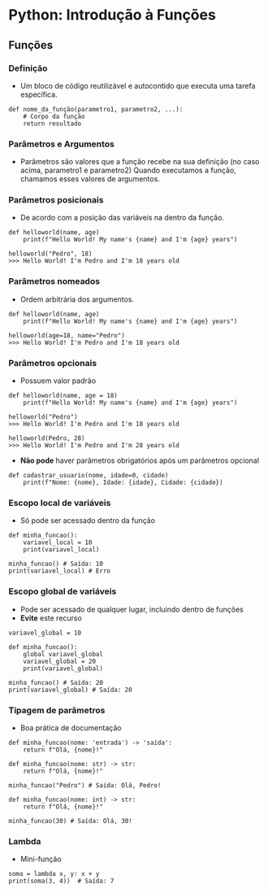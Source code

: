 # Python: Introdução à Funções

## Funções

### Definição
- Um bloco de código reutilizável e autocontido que executa uma tarefa específica. 
````
def nome_da_função(parametro1, parametro2, ...):
    # Corpo da função
    return resultado
````

### Parâmetros e Argumentos
- Parâmetros são valores que a função recebe na sua definição (no caso acima, parametro1 e parametro2)
Quando executamos a função, chamamos esses valores de argumentos.

### Parâmetros posicionais
- De acordo com a posição das variáveis na dentro da função.
````
def helloworld(name, age)
    print(f"Hello World! My name's {name} and I'm {age} years")

helloworld("Pedro", 18)
>>> Hello World! I'm Pedro and I'm 18 years old
````

### Parâmetros nomeados
- Ordem arbitrária dos argumentos.
````
def helloworld(name, age)
    print(f"Hello World! My name's {name} and I'm {age} years")

helloworld(age=18, name="Pedro")
>>> Hello World! I'm Pedro and I'm 18 years old
````

### Parâmetros opcionais
- Possuem valor padrão
````
def helloworld(name, age = 18)
    print(f"Hello World! My name's {name} and I'm {age} years")

helloworld("Pedro")
>>> Hello World! I'm Pedro and I'm 18 years old

helloworld(Pedro, 28)
>>> Hello World! I'm Pedro and I'm 28 years old
````
- **Não pode** haver parâmetros obrigatórios após um parâmetros opcional
````
def cadastrar_usuario(nome, idade=0, cidade)
    print(f"Nome: {nome}, Idade: {idade}, Cidade: {cidade})
````

### Escopo local de variáveis
- Só pode ser acessado dentro da função
````
def minha_funcao():
    variavel_local = 10
    print(variavel_local)

minha_funcao() # Saída: 10
print(variavel_local) # Erro
````

### Escopo global de variáveis
- Pode ser acessado de qualquer lugar, incluindo dentro de funções
- **Evite** este recurso
````
variavel_global = 10

def minha_funcao():
    global variavel_global
    variavel_global = 20
    print(variavel_global)

minha_funcao() # Saída: 20
print(variavel_global) # Saída: 20
````

### Tipagem de parâmetros
- Boa prática de documentação
````
def minha_funcao(nome: 'entrada') -> 'saída':
    return f"Olá, {nome}!"
````
````
def minha_funcao(nome: str) -> str:
    return f"Olá, {nome}!"

minha_funcao("Pedro") # Saída: Olá, Pedro!
````
````
def minha_funcao(nome: int) -> str:
    return f"Olá, {nome}!"

minha_funcao(30) # Saída: Olá, 30!
````

### Lambda
- Mini-função
````
soma = lambda x, y: x + y
print(soma(3, 4))  # Saída: 7
````
